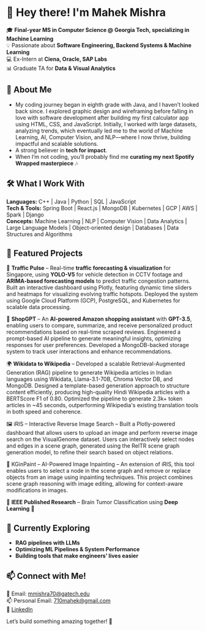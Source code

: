 # 👋 Hey there! I'm Mahek Mishra  

🎓 **Final-year MS in Computer Science @ Georgia Tech, specializing in Machine Learning**  
💡 Passionate about **Software Engineering, Backend Systems & Machine Learning**  
💻 Ex-Intern at **Ciena, Oracle, SAP Labs**  
📊 Graduate TA for **Data & Visual Analytics**  

## 🚀 About Me  
- My coding journey began in eighth grade with Java, and I haven’t looked back since. I explored graphic design and wireframing before falling in love with software development after building my first calculator app using HTML, CSS, and JavaScript. Initially, I worked with large datasets, analyzing trends, which eventually led me to the world of Machine Learning, AI, Computer Vision, and NLP—where I now thrive, building impactful and scalable solutions.
- A strong believer in **tech for impact**.
- When I’m not coding, you’ll probably find me **curating my next Spotify Wrapped masterpiece** 🎶  

## 🛠️ What I Work With  
**Languages:** C++ | Java | Python | SQL | JavaScript  
**Tech & Tools:** Spring Boot | React.js | MongoDB | Kubernetes | GCP | AWS | Spark | Django  
**Concepts:** Machine Learning | NLP | Computer Vision | Data Analytics | Large Language Models | Object-oriented design | Databases | Data Structures and Algorithms

## 📌 Featured Projects  
🚦 **Traffic Pulse** – Real-time **traffic forecasting & visualization** for Singapore, using **YOLO-V5** for vehicle detection in CCTV footage and **ARIMA-based forecasting models** to predict traffic congestion patterns. Built an interactive dashboard using Plotly, featuring dynamic time sliders and heatmaps for visualizing evolving traffic hotspots. Deployed the system using Google Cloud Platform (GCP), PostgreSQL, and Kubernetes for scalable data processing.

🛒 **ShopGPT** – An **AI-powered Amazon shopping assistant** with **GPT-3.5**, enabling users to compare, summarize, and receive personalized product recommendations based on real-time scraped reviews. Engineered a prompt-based AI pipeline to generate meaningful insights, optimizing responses for user preferences. Developed a MongoDB-backed storage system to track user interactions and enhance recommendations.

🌍 **Wikidata to Wikipedia** – Developed a scalable Retrieval-Augmented Generation (RAG) pipeline to generate Wikipedia articles in Indian languages using Wikidata, Llama-3.1-70B, Chroma Vector DB, and MongoDB. Designed a template-based generation approach to structure content efficiently, producing high-quality Hindi Wikipedia articles with a BERTScore F1 of 0.80. Optimized the pipeline to generate 2.3k+ token articles in ~45 seconds, outperforming Wikipedia's existing translation tools in both speed and coherence.

🖼️ iRIS – Interactive Reverse Image Search – Built a Plotly-powered dashboard that allows users to upload an image and perform reverse image search on the VisualGenome dataset. Users can interactively select nodes and edges in a scene graph, generated using the RelTR scene graph generation model, to refine their search based on object relations.

🎨 KGinPaint – AI-Powered Image Inpainting – An extension of iRIS, this tool enables users to select a node in the scene graph and remove or replace objects from an image using inpainting techniques. This project combines scene graph reasoning with image editing, allowing for context-aware modifications in images.

📜 **IEEE Published Research** – Brain Tumor Classification using **Deep Learning** 🧠  

## 🌱 Currently Exploring  
- **RAG pipelines with LLMs** 
- **Optimizing ML Pipelines & System Performance**  
- **Building tools that make engineers’ lives easier**  

## 📫 Connect with Me!  
📧 Email: mmishra70@gatech.edu  
📫 Personal Email: 710mahek@gmail.com       
💼 [LinkedIn](https://linkedin.com/in/mahek-mishra-/)  

Let’s build something amazing together! 🚀  

